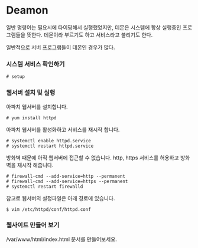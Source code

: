 # Deamon

일반 명령어는 필요시에 타이핑해서 실행했었지만,
데몬은 시스템에 항상 실행중인 프로그램들을 뜻한다.
데몬이라 부르기도 하고 서비스라고 불리기도 한다.

일반적으로 서버 프로그램들이 데몬인 경우가 많다.

### 시스템 서비스 확인하기
```
# setup
```

### 웹서버 설치 및 실행
아파치 웹서버를 설치합니다.
```
# yum install httpd
```

아파치 웹서버를 활성화하고 서비스를 재시작 합니다.
```
# systemctl enable httpd.service
# systemctl restart httpd.service
```

방화벽 때문에 아직 웹서버에 접근할 수 없습니다.
http, https 서비스를 허용하고 방화벽을 재시작 해줍니다.
```
# firewall-cmd --add-service=http --permanent
# firewall-cmd --add-service=https --permanent
# systemctl restart firewalld
```

참고로 웹서버의 설정파일은 아래 경로에 있습니다.
```
$ vim /etc/httpd/conf/httpd.conf
```

### 웹사이트 만들어 보기

/var/www/html/index.html 문서를 만들어보세요.
